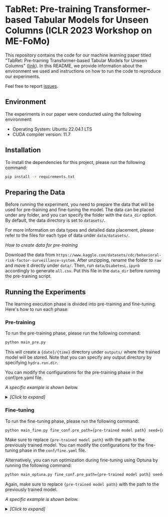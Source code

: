 # TabRet: Pre-training Transformer-based Tabular Models for Unseen Columns (ICLR 2023 Workshop on ME-FoMo)

This repository contains the code for our machine learning paper titled "TabRet: Pre-training Transformer-based Tabular Models for Unseen Columns" ([link](https://arxiv.org/abs/2303.15747)). In this README, we provide information about the environment we used and instructions on how to run the code to reproduce our experiments.

Feel free to report [issues](https://github.com/pfnet-research/tabret/issues).

## Environment

The experiments in our paper were conducted using the following environment:

- Operating System: Ubuntu 22.04.1 LTS
- CUDA compiler version: 11.7

## Installation

To install the dependencies for this project, please run the following command:

```bash
pip install -r requirements.txt
```

## Preparing the Data

Before running the experiment, you need to prepare the data that will be used for pre-training and fine-tuning the model. The data can be placed under any folder, and you can specify the folder with the `data_dir` option. By default, the data directory is set to `datasets/`.

For more information on data types and detailed data placement, please refer to the files for each type of data under `data/datasets/`.

*How to create data for pre-training*

Download the data from `https://www.kaggle.com/datasets/cdc/behavioral-risk-factor-surveillance-system`. After unzipping, rename the folder to `raw` and move it directly under `data/`. Then, run `data/DiabetesL.ipynb` accordingly to generate `all.csv`. Put this file in the `data_dir` before running the pre-training script.


## Running the Experiments

The learning execution phase is divided into pre-training and fine-tuning. Here's how to run each phase:

### Pre-training

To run the pre-training phase, please run the following command:

```bash
python main_pre.py
```
This will create a `{date}/{time}` directory under `outputs/` where the trained model will be stored. Note that you can specify any output directory by specifying `hydra.run.dir`.

You can modify the configurations for the pre-training phase in the conf/pre.yaml file.

*A specific example is shown below.*
<details><summary><em>[Click to expand]</em></summary>

<br>

```bash
python main_pre.py data=DiabetesL \
pre_conf=tabret model=tabret \
model/encoder=dropout_01_6blocks \
pre_conf.mask_ratio=0.7 \
batch_size=8192 eval_batch_size=8192 \
mixed_fp16=true num_workers=15 \
hydra.run.dir=output/Pre/DiabetesL/tabret/dropout_01_6blocks/0.7
```

</details>

### Fine-tuning

To run the fine-tuning phase, please run the following command:

```bash
python main_fine.py fine_conf.pre_path={pre-trained model path} seed={n}
```


Make sure to replace `{pre-trained model path}` with the path to the previously trained model. You can modify the configurations for the fine-tuning phase in the `conf/fine.yaml` file.

Alternatively, you can run optimization during fine-tuning using Optuna by running the following command:

```bash
python main_optuna.py fine_conf.pre_path={pre-trained model path} seed={n}
```

Again, make sure to replace `{pre-trained model path}` with the path to the previously trained model.

*A specific example is shown below.*
<details><summary><em>[Click to expand]</em></summary>

<br>

```bash
python main_optuna.py data=DiabetesL2Diabetes \
model=tabret model/encoder=dropout_01_6blocks \
fine_conf=ret/tabret \
fine_conf.pre_path=output/Pre/DiabetesL/tabret/dropout_01_6blocks/0.7/checkpoints_pre/best_model \
study_name=DiabetesL2Diabetes/tabret/1 seed=1 \
hydra.run.dir=outputs/Fine/DiabetesL2Diabetes/tabret/1
```

</details>